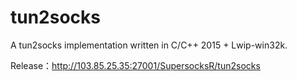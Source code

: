 # tun2socks
A tun2socks implementation written in C/C++ 2015 + Lwip-win32k.

Release：http://103.85.25.35:27001/SupersocksR/tun2socks
